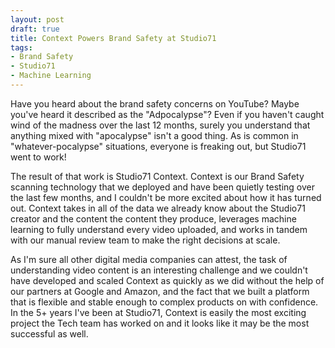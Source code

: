 ```yaml
---
layout: post
draft: true
title: Context Powers Brand Safety at Studio71
tags:
- Brand Safety
- Studio71
- Machine Learning
---
```


Have you heard about the brand safety concerns on YouTube? Maybe you've heard it described as the "Adpocalypse"? Even if you haven't caught wind of the madness over the last 12 months, surely you understand that anything mixed with "apocalypse" isn't a good thing. As is common in "whatever-pocalypse" situations, everyone is freaking out, but Studio71 went to work!

The result of that work is Studio71 Context. Context is our Brand Safety scanning technology that we deployed and have been quietly testing over the last few months, and I couldn't be more excited about how it has turned out. Context takes in all of the data we already know about the Studio71 creator and the content the content they produce, leverages machine learning to fully understand every video uploaded, and works in tandem with our manual review team to make the right decisions at scale.

As I'm sure all other digital media companies can attest, the task of understanding video content is an interesting challenge and we couldn't have developed and scaled Context as quickly as we did without the help of our partners at Google and Amazon, and the fact that we built a platform that is flexible and stable enough to complex products on with confidence. In the 5+ years I've been at Studio71, Context is easily the most exciting project the Tech team has worked on and it looks like it may be the most successful as well.